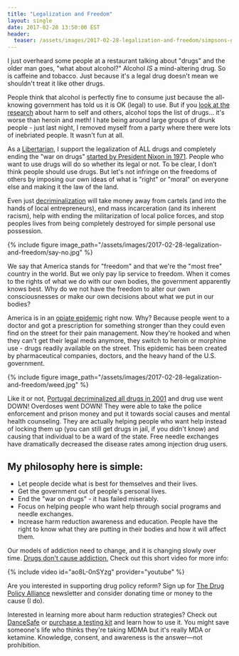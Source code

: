 ```yaml
---
title: "Legalization and Freedom"
layout: single
date: 2017-02-28 13:50:00 EST
header:
  teaser: /assets/images/2017-02-28-legalization-and-freedom/simpsons-getting-high.jpg
---
```


I just overheard some people at a restaurant talking about "drugs" and the older man goes, "what about alcohol?" Alcohol *IS* a mind-altering drug. So is caffeine and tobacco. Just because it's a legal drug doesn't mean we shouldn't treat it like other drugs.

People think that alcohol is perfectly fine to consume just because the all-knowing government has told us it is OK (legal) to use. But if you [look at the research](http://www.economist.com/blogs/dailychart/2010/11/drugs_cause_most_harm) about harm to self and others, alcohol tops the list of drugs... it's worse than heroin and meth! I hate being around large groups of drunk people - just last night, I removed myself from a party where there were lots of inebriated people. It wasn't fun at all.

As a [Libertarian](http://www.ontheissues.org/Celeb/Libertarian_Party_Drugs.htm), I support the legalization of ALL drugs and completely ending the "war on drugs" [started by President Nixon in 1971](https://web.stanford.edu/class/e297c/poverty_prejudice/paradox/htele.html). People who want to use drugs will do so whether its legal or not. To be clear, I don’t think people should use drugs. But let's not infringe on the freedoms of others by imposing our own ideas of what is "right" or "moral" on everyone else and making it the law of the land.

Even just [decriminalization](http://norml.org/aboutmarijuana/item/marijuana-decriminalization-its-impact-on-use-2) will take money away from cartels (and into the hands of local entrepreneurs), end mass incarceration (and its inherent racism), help with ending the militarization of local police forces, and stop peoples lives from being completely destroyed for simple personal use possession.

{% include figure image_path="/assets/images/2017-02-28-legalization-and-freedom/say-no.jpg" %}

We say that America stands for "freedom" and that we're the "most free" country in the world. But we only pay lip service to freedom. When it comes to the rights of what we do with our own bodies, the government apparently knows best. Why do we not have the freedom to alter our own consciousnesses or make our own decisions about what we put in our bodies?

America is in an [opiate epidemic](https://www.hhs.gov/opioids/about-the-epidemic/) right now. Why? Because people went to a doctor and got a prescription for something stronger than they could even find on the street for their pain management. Now they're hooked and when they can't get their legal meds anymore, they switch to heroin or morphine use - drugs readily available on the street. This epidemic has been created by pharmaceutical companies, doctors, and the heavy hand of the U.S. government.

{% include figure image_path="/assets/images/2017-02-28-legalization-and-freedom/weed.jpg" %}

Like it or not, [Portugal decriminalized all drugs in 2001](http://www.independent.co.uk/news/world/europe/portugal-decriminalised-drugs-14-years-ago-and-now-hardly-anyone-dies-from-overdosing-10301780.html) and drug use went DOWN! Overdoses went DOWN! They were able to take the police enforcement and prison money and put it towards social causes and mental health counseling. They are actually helping people who want help instead of locking them up (you can still get drugs in jail, if you didn't know) and causing that individual to be a ward of the state. Free needle exchanges have dramatically decreased the disease rates among injection drug users.

## My philosophy here is simple:

 - Let people decide what is best for themselves and their lives.
 - Get the government out of people's personal lives.
 - End the "war on drugs" - it has failed miserably.
 - Focus on helping people who want help through social programs and needle exchanges.
 - Increase harm reduction awareness and education. People have the right to know what they are putting in their bodies and how it will affect them.

Our models of addiction need to change, and it is changing slowly over time. [Drugs don't cause addiction.](http://theunboundedspirit.com/drugs-dont-cause-addiction-this-short-animated-video-will-change-your-view-on-drugs-forever/) Check out this short video for more info:

{% include video id="ao8L-0nSYzg" provider="youtube" %}

Are you interested in supporting drug policy reform? Sign up for [The Drug Policy Alliance](http://www.drugpolicy.org/) newsletter and consider donating time or money to the cause (I do).

Interested in learning more about harm reduction strategies? Check out [DanceSafe](https://dancesafe.org/) or [purchase a testing kit](http://amzn.to/2lQiQvN) and learn how to use it. You might save someone's life who thinks they're taking MDMA but it's really MDA or ketamine. Knowledge, consent, and awareness is the answer&mdash;not prohibition.
